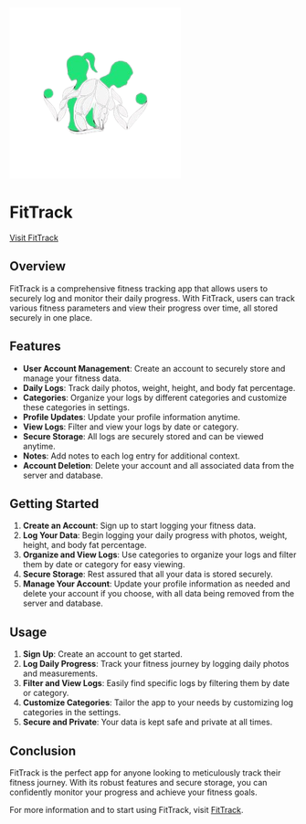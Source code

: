 ![FitTrack Logo](https://github.com/omprxz/fittrack/blob/main/frontend/public/icon.png)

# FitTrack

[Visit FitTrack](https://fittracknow.vercel.app)

## Overview

FitTrack is a comprehensive fitness tracking app that allows users to securely log and monitor their daily progress. With FitTrack, users can track various fitness parameters and view their progress over time, all stored securely in one place.

## Features

- **User Account Management**: Create an account to securely store and manage your fitness data.
- **Daily Logs**: Track daily photos, weight, height, and body fat percentage.
- **Categories**: Organize your logs by different categories and customize these categories in settings.
- **Profile Updates**: Update your profile information anytime.
- **View Logs**: Filter and view your logs by date or category.
- **Secure Storage**: All logs are securely stored and can be viewed anytime.
- **Notes**: Add notes to each log entry for additional context.
- **Account Deletion**: Delete your account and all associated data from the server and database.

## Getting Started

1. **Create an Account**: Sign up to start logging your fitness data.
2. **Log Your Data**: Begin logging your daily progress with photos, weight, height, and body fat percentage.
3. **Organize and View Logs**: Use categories to organize your logs and filter them by date or category for easy viewing.
4. **Secure Storage**: Rest assured that all your data is stored securely.
5. **Manage Your Account**: Update your profile information as needed and delete your account if you choose, with all data being removed from the server and database.

## Usage

1. **Sign Up**: Create an account to get started.
2. **Log Daily Progress**: Track your fitness journey by logging daily photos and measurements.
3. **Filter and View Logs**: Easily find specific logs by filtering them by date or category.
4. **Customize Categories**: Tailor the app to your needs by customizing log categories in the settings.
5. **Secure and Private**: Your data is kept safe and private at all times.

## Conclusion

FitTrack is the perfect app for anyone looking to meticulously track their fitness journey. With its robust features and secure storage, you can confidently monitor your progress and achieve your fitness goals.

For more information and to start using FitTrack, visit [FitTrack](https://fittracknow.vercel.app).
